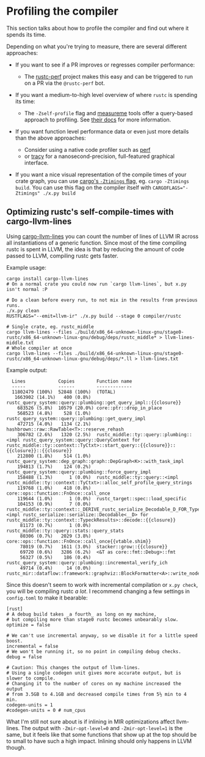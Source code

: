 # Profiling the compiler

This section talks about how to profile the compiler and find out where it spends its time.  

Depending on what you're trying to measure, there are several different approaches:

- If you want to see if a PR improves or regresses compiler performance:
  - The [rustc-perf](https://github.com/rust-lang/rustc-perf) project makes this easy and can be triggered to run on a PR via the `@rustc-perf` bot.
  
- If you want a medium-to-high level overview of where `rustc` is spending its time:
  - The `-Zself-profile` flag and [measureme](https://github.com/rust-lang/measureme) tools offer a query-based approach to profiling.
    See [their docs](https://github.com/rust-lang/measureme/blob/master/summarize/Readme.md) for more information.
    
- If you want function level performance data or even just more details than the above approaches:
  - Consider using a native code profiler such as [perf](profiling/with_perf.html) 
  - or [tracy](https://github.com/nagisa/rust_tracy_client) for a nanosecond-precision, 
    full-featured graphical interface.

- If you want a nice visual representation of the compile times of your crate graph, 
  you can use [cargo's `-Ztimings` flag](https://doc.rust-lang.org/cargo/reference/unstable.html#timings), 
  eg. `cargo -Ztimings build`.
  You can use this flag on the compiler itself with `CARGOFLAGS="-Ztimings" ./x.py build`
  
## Optimizing rustc's self-compile-times with cargo-llvm-lines

Using [cargo-llvm-lines](https://github.com/dtolnay/cargo-llvm-lines) you can count the 
number of lines of LLVM IR across all instantiations of a generic function.
Since most of the time compiling rustc is spent in LLVM, the idea is that by
reducing the amount of code passed to LLVM, compiling rustc gets faster.

Example usage:
```
cargo install cargo-llvm-lines
# On a normal crate you could now run `cargo llvm-lines`, but x.py isn't normal :P

# Do a clean before every run, to not mix in the results from previous runs.
./x.py clean
RUSTFLAGS="--emit=llvm-ir" ./x.py build --stage 0 compiler/rustc

# Single crate, eg. rustc_middle
cargo llvm-lines --files ./build/x86_64-unknown-linux-gnu/stage0-rustc/x86_64-unknown-linux-gnu/debug/deps/rustc_middle* > llvm-lines-middle.txt
# Whole compiler at once
cargo llvm-lines --files ./build/x86_64-unknown-linux-gnu/stage0-rustc/x86_64-unknown-linux-gnu/debug/deps/*.ll > llvm-lines.txt
```

Example output:
```
  Lines            Copies        Function name
  -----            ------        -------------
  11802479 (100%)  52848 (100%)  (TOTAL)
   1663902 (14.1%)   400 (0.8%)  rustc_query_system::query::plumbing::get_query_impl::{{closure}}
    683526 (5.8%)  10579 (20.0%) core::ptr::drop_in_place
    568523 (4.8%)    528 (1.0%)  rustc_query_system::query::plumbing::get_query_impl
    472715 (4.0%)   1134 (2.1%)  hashbrown::raw::RawTable<T>::reserve_rehash
    306782 (2.6%)   1320 (2.5%)  rustc_middle::ty::query::plumbing::<impl rustc_query_system::query::QueryContext for rustc_middle::ty::context::TyCtxt>::start_query::{{closure}}::{{closure}}::{{closure}}
    212800 (1.8%)    514 (1.0%)  rustc_query_system::dep_graph::graph::DepGraph<K>::with_task_impl
    194813 (1.7%)    124 (0.2%)  rustc_query_system::query::plumbing::force_query_impl
    158488 (1.3%)      1 (0.0%)  rustc_middle::ty::query::<impl rustc_middle::ty::context::TyCtxt>::alloc_self_profile_query_strings
    119768 (1.0%)    418 (0.8%)  core::ops::function::FnOnce::call_once
    119644 (1.0%)      1 (0.0%)  rustc_target::spec::load_specific
    104153 (0.9%)      7 (0.0%)  rustc_middle::ty::context::_DERIVE_rustc_serialize_Decodable_D_FOR_TypeckResults::<impl rustc_serialize::serialize::Decodable<__D> for rustc_middle::ty::context::TypeckResults>::decode::{{closure}}
     81173 (0.7%)      1 (0.0%)  rustc_middle::ty::query::stats::query_stats
     80306 (0.7%)   2029 (3.8%)  core::ops::function::FnOnce::call_once{{vtable.shim}}
     78019 (0.7%)   1611 (3.0%)  stacker::grow::{{closure}}
     69720 (0.6%)   3286 (6.2%)  <&T as core::fmt::Debug>::fmt
     56327 (0.5%)    186 (0.4%)  rustc_query_system::query::plumbing::incremental_verify_ich
     49714 (0.4%)     14 (0.0%)  rustc_mir::dataflow::framework::graphviz::BlockFormatter<A>::write_node_label
```

Since this doesn't seem to work with incremental compilation or `x.py check`, 
you will be compiling rustc _a lot_.
I recommend changing a few settings in `config.toml` to make it bearable:
```
[rust]
# A debug build takes _a fourth_ as long on my machine, 
# but compiling more than stage0 rustc becomes unbearably slow.
optimize = false

# We can't use incremental anyway, so we disable it for a little speed boost.
incremental = false
# We won't be running it, so no point in compiling debug checks.
debug = false

# Caution: This changes the output of llvm-lines.
# Using a single codegen unit gives more accurate output, but is slower to compile.
# Changing it to the number of cores on my machine increased the output 
# from 3.5GB to 4.1GB and decreased compile times from 5½ min to 4 min.
codegen-units = 1
#codegen-units = 0 # num_cpus
```

What I'm still not sure about is if inlining in MIR optimizations affect llvm-lines.
The output with `-Zmir-opt-level=0` and `-Zmir-opt-level=1` is the same,
but it feels like that some functions that show up at the top should be to small
to have such a high impact. Inlining should only happens in LLVM though.
